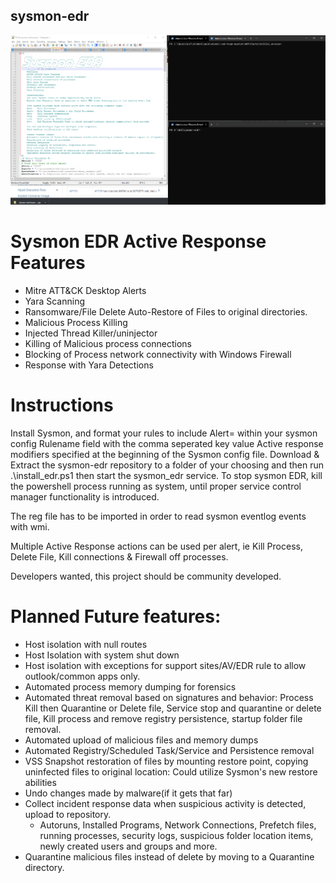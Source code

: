 ## sysmon-edr
![](sysmonedr.gif)

# Sysmon EDR Active Response Features
* Mitre ATT&CK Desktop Alerts
* Yara Scanning
* Ransomware/File Delete Auto-Restore of Files to original directories.
* Malicious Process Killing
* Injected Thread Killer/uninjector
* Killing of Malicious process connections
* Blocking of Process network connectivity with Windows Firewall
* Response with Yara Detections

# Instructions 
Install Sysmon, and format your rules to include Alert= within your sysmon config Rulename field with the comma seperated key value Active response modifiers specified at the beginning of the Sysmon config file. 
Download & Extract the sysmon-edr repository to a folder of your choosing and then run .\install_edr.ps1 then start the sysmon_edr service.
To stop sysmon EDR, kill the powershell process running as system, until proper service control manager functionality is introduced.
 
The reg file has to be imported in order to read sysmon eventlog events with wmi.

Multiple Active Response actions can be used per alert, ie Kill Process, Delete File, Kill connections & Firewall off processes.

Developers wanted, this project should be community developed.

# Planned Future features:
* Host isolation with null routes
* Host Isolation with system shut down
* Host isolation with exceptions for support sites/AV/EDR rule to allow outlook/common apps only.
* Automated process memory dumping for forensics
* Automated threat removal based on signatures and behavior: Process Kill then Quarantine or Delete file, Service stop and quarantine or delete file, Kill process and remove registry persistence, startup folder file removal.
* Automated upload of malicious files and memory dumps
* Automated Registry/Scheduled Task/Service and Persistence removal
* VSS Snapshot restoration of files by mounting restore point, copying uninfected files to original location: Could utilize Sysmon's new restore abilities
* Undo changes made by malware(if it gets that far)
* Collect incident response data when suspicious activity is detected, upload to repository.
	* Autoruns, Installed Programs, Network Connections, Prefetch files, running processes, security logs, suspicious folder location items, newly created users and groups and more.
* Quarantine malicious files instead of delete by moving to a Quarantine directory.
